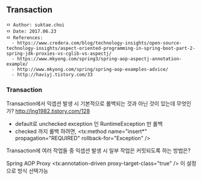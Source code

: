 ## Transaction

```
ㅁ Author: suktae.choi
ㅁ Date: 2017.06.23
ㅁ References:
  - https://www.credera.com/blog/technology-insights/open-source-technology-insights/aspect-oriented-programming-in-spring-boot-part-2-spring-jdk-proxies-vs-cglib-vs-aspectj/
  - https://www.mkyong.com/spring3/spring-aop-aspectj-annotation-example/
  - http://www.mkyong.com/spring/spring-aop-examples-advice/
  - http://haviyj.tistory.com/33
```

### Transaction



Transaction에서 익셉션 발생 시 기본적으로 롤백되는 것과 아닌 것이 있는데 무엇인가? http://lng1982.tistory.com/128
- default로 unchecked exception 인 RuntimeException 만 롤백
- checked 까지 롤백 하려면, <tx:method name="insert*" propagation="REQUIRED" rollback-for="Exception" />

Transaction에 여러 작업들 중 익셉션 발생 시 일부 작업은 커밋되도록 하는 방법은?

Spring AOP Proxy <tx:annotation-driven proxy-target-class="true" /> 이 설정으로 방식 선택가능

